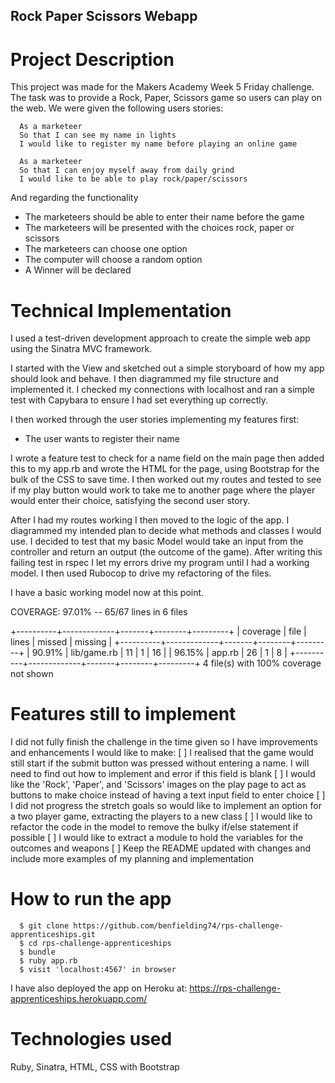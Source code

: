 ## Rock Paper Scissors Webapp

# Project Description

This project was made for the Makers Academy Week 5 Friday challenge. The task was to provide a Rock, Paper, Scissors game so users can play on the web. We were given the following users stories:
```
  As a marketeer
  So that I can see my name in lights
  I would like to register my name before playing an online game

  As a marketeer
  So that I can enjoy myself away from daily grind
  I would like to be able to play rock/paper/scissors
  ```

And regarding the functionality
* The marketeers should be able to enter their name before the game
* The marketeers will be presented with the choices rock, paper or scissors
* The marketeers can choose one option
* The computer will choose a random option
* A Winner will be declared

# Technical Implementation

I used a test-driven development approach to create the simple web app using the Sinatra MVC framework.

I started with the View and sketched out a simple storyboard of how my app should look and behave. I then diagrammed my file structure and implemented it. I checked my connections with localhost and ran a simple test with Capybara to ensure I had set everything up correctly.

I then worked through the user stories implementing my features first:
* The user wants to register their name 

I wrote a feature test to check for a name field on the main page then added this to my app.rb and wrote the HTML for the page, using Bootstrap for the bulk of the CSS to save time. I then worked out my routes and tested to see if my play button would work to take me to another page where the player would enter their choice, satisfying the second user story.

After I had my routes working I then moved to the logic of the app. I diagrammed my intended plan to decide what methods and classes I would use. I decided to test that my basic Model would take an input from the controller and return an output (the outcome of the game). After writing this failing test in rspec I let my errors drive my program until I had a working model. I then used Rubocop to drive my refactoring of the files.

I have a basic working model now at this point.

COVERAGE:  97.01% -- 65/67 lines in 6 files

+----------+-------------+-------+--------+---------+
| coverage | file        | lines | missed | missing |
+----------+-------------+-------+--------+---------+
|  90.91%  | lib/game.rb | 11    | 1      | 16      |
|  96.15%  | app.rb      | 26    | 1      | 8       |
+----------+-------------+-------+--------+---------+
4 file(s) with 100% coverage not shown
# Features still to implement

I did not fully finish the challenge in the time given so I have improvements and enhancements I would like to make:
[ ] I realised that the game would still start if the submit button was pressed without entering a name. I will need to find out how to implement and error if this field is blank
[ ] I would like the 'Rock', 'Paper', and 'Scissors' images on the play page to act as buttons to make choice instead of having a text input field to enter choice
[ ] I did not progress the stretch goals so would like to implement an option for a two player game, extracting the players to a new class
[ ] I would like to refactor the code in the model to remove the bulky if/else statement if possible
[ ] I would like to extract a module to hold the variables for the outcomes and weapons
[ ] Keep the README updated with changes and include more examples of my planning and implementation

# How to run the app

```
  $ git clone https://github.com/benfielding74/rps-challenge-apprenticeships.git
  $ cd rps-challenge-apprenticeships
  $ bundle
  $ ruby app.rb
  $ visit 'localhost:4567' in browser
  ```
I have also deployed the app on Heroku at:
https://rps-challenge-apprenticeships.herokuapp.com/

# Technologies used

Ruby, Sinatra, HTML, CSS with Bootstrap





